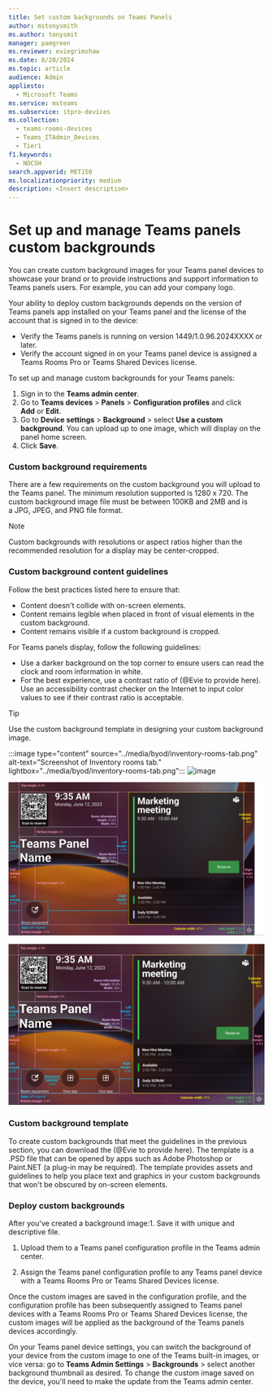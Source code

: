 ```yaml
---
title: Set custom backgrounds on Teams Panels
author: mstonysmith
ms.author: tonysmit
manager: pamgreen
ms.reviewer: eviegrimshaw
ms.date: 8/20/2024
ms.topic: article
audience: Admin
appliesto: 
  - Microsoft Teams
ms.service: msteams
ms.subservice: itpro-devices
ms.collection: 
  - teams-rooms-devices
  - Teams_ITAdmin_Devices
  - Tier1
f1.keywords: 
  - NOCSH
search.appverid: MET150
ms.localizationpriority: medium
description: <Insert description>
---
```

# Set up and manage Teams panels custom backgrounds

You can create custom background images for your Teams panel devices to showcase your brand or to provide instructions and support information to Teams panels users. For example, you can add your company logo.

Your ability to deploy custom backgrounds depends on the version of Teams panels app installed on your Teams panel and the license of the account that is signed in to the device:

- Verify the Teams panels is running on version 1449/1.0.96.2024XXXX or later.
- Verify the account signed in on your Teams panel device is assigned a Teams Rooms Pro or Teams Shared Devices license.

To set up and manage custom backgrounds for your Teams panels:
1. Sign in to the **Teams admin center**.
2. Go to **Teams devices** > **Panels** > **Configuration profiles** and click **Add** or **Edit**.
3. Go to **Device settings** > **Background** > select **Use a custom background**. You can upload up to one image, which will display on the panel home screen.
4. Click **Save**.

### Custom background requirements

There are a few requirements on the custom background you will upload to the Teams panel. The minimum resolution supported is 1280 x 720. The custom background image file must be between 100KB and 2MB and is a JPG, JPEG, and PNG file format.  

> [!NOTE]
> Custom backgrounds with resolutions or aspect ratios higher than the recommended resolution for a display may be center-cropped.

### Custom background content guidelines

Follow the best practices listed here to ensure that:
- Content doesn't collide with on-screen elements.
- Content remains legible when placed in front of visual elements in the custom background.
- Content remains visible if a custom background is cropped.

For Teams panels display, follow the following guidelines:

- Use a darker background on the top corner to ensure users can read the clock and room information in white.
- For the best experience, use a contrast ratio of (@Evie to provide here). Use an accessibility contrast checker on the Internet to input color values to see if their contrast ratio is acceptable.

> [!TIP]
> Use the custom background template in designing your custom background image.   

:::image type="content" source="../media/byod/inventory-rooms-tab.png" alt-text="Screenshot of Inventory rooms tab." lightbox="../media/byod/inventory-rooms-tab.png"::: ![image](https://github.com/user-attachments/assets/2f4c6b95-a72f-490b-82ad-359ed9956e7e)

![User's image](media/custom-background-panels/image.png)

![User's image](media/custom-background-panels/image1.png)

### Custom background template

To create custom backgrounds that meet the guidelines in the previous section, you can download the (@Evie to provide here). The template is a .PSD file that can be opened by apps such as Adobe Photoshop or Paint.NET (a plug-in may be required). The template provides assets and guidelines to help you place text and graphics in your custom backgrounds that won't be obscured by on-screen elements.

### Deploy custom backgrounds

After you've created a background image:1. Save it with unique and descriptive file. 

1. Upload them to a Teams panel configuration profile in the Teams admin center.

1. Assign the Teams panel configuration profile to any Teams panel device with a Teams Rooms Pro or Teams Shared Devices license.

Once the custom images are saved in the configuration profile, and the configuration profile has been subsequently assigned to Teams panel devices with a Teams Rooms Pro or Teams Shared Devices license, the custom images will be applied as the background of the Teams panels devices accordingly.

On your Teams panel device settings, you can switch the background of your device from the custom image to one of the Teams built-in images, or vice versa: go to **Teams Admin Settings** > **Backgrounds** > select another background thumbnail as desired. To change the custom image saved on the device, you'll need to make the update from the Teams admin center.   

